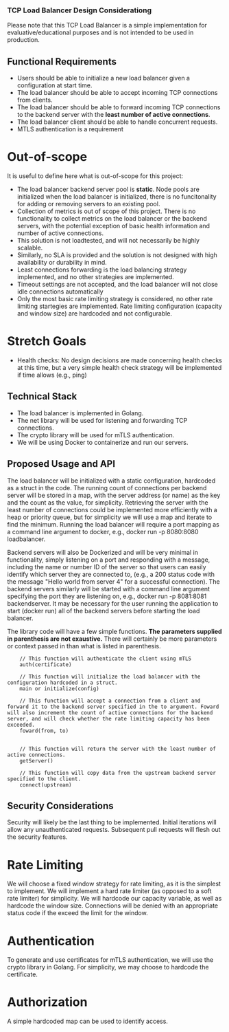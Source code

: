 ### TCP Load Balancer Design Considerationg

Please note that this TCP Load Balancer is a simple implementation for evaluative/educational purposes and is not intended to be used in production. 

## Functional Requirements

- Users should be able to initialize a new load balancer given a configuration at start time.
- The load balancer should be able to accept incoming TCP connections from clients.
- The load balancer should be able to forward incoming TCP connections to the backend server with the **least number of active connections**.
- The load balancer client should be able to handle concurrent requests.
- MTLS authentication is a requirement

# Out-of-scope

It is useful to define here what is out-of-scope for this project:

- The load balancer backend server pool is **static**. Node pools are initialized when the load balancer is initialized, there is no funcitonality for adding or removing servers to an existing pool.
- Collection of metrics is out of scope of this project. There is no functionality to collect metrics on the load balancer or the backend servers, with the potential exception of basic health information and number of active connections.
- This solution is not loadtested, and will not necessarily be highly scalable.
- Similarly, no SLA is provided and the solution is not designed with high availability or durability in mind.
- Least connections forwarding is the load balancing strategy implemented, and no other strategies are implemented.
- Timeout settings are not accepted, and the load balancer will not close idle connections automatically
- Only the most basic rate limiting strategy is considered, no other rate limiting startegies are implemented. Rate limiting configuration (capacity and window size) are hardcoded and not configurable. 

# Stretch Goals

- Health checks: No design decisions are made concerning health checks at this time, but a very simple health check strategy will be implemented if time allows (e.g., ping)

## Technical Stack

- The load balancer is implemented in Golang.
- The net library will be used for listening and forwarding TCP connections.
- The crypto library will be used for mTLS authentication.
- We will be using Docker to containerize and run our servers. 

## Proposed Usage and API

The load balancer will be initialized with a static configuration, hardcoded as a struct in the code.
The running count of connections per backend server will be stored in a map, with the server address (or name) as the key and the count as the value, for simplicity. Retrieving the server with the least number of connections could be implemented more efficiently with a heap or priority queue, but for simplicity we will use a map and iterate to find the minimum.
Running the load balancer will require a port mapping as a command line argument to docker, e.g., docker run -p 8080:8080 loadbalancer.

Backend servers will also be Dockerized and will be very minimal in functionality, simply listening on a port and responding with a message, including the name or number ID of the server so that users can easily identify which server they are connected to, (e.g., a 200 status code with the message "Hello world from server 4" for a successful connection). The backend servers similarly will be started with a command line argument specifying the port they are listening on, e.g., docker run -p 8081:8081 backendserver. It may be necessary for the user running the application to start (docker run) all of the backend servers before starting the load balancer.

The library code will have a few simple functions. **The parameters supplied in parenthesis are not exaustive.** There will certainly be more parameters or context passed in than what is listed in parenthesis.
```
    // This function will authenticate the client using mTLS
    auth(certificate)

    // This function will initialize the load balancer with the configuration hardcoded in a struct.
    main or initialize(config)

    // This function will accept a connection from a client and forward it to the backend server specified in the to argument. Foward will also increment the count of active connections for the backend server, and will check whether the rate limiting capacity has been exceeded.
    foward(from, to)


    // This function will return the server with the least number of active connections.
    getServer()

    // This function will copy data from the upstream backend server specified to the client.
    connect(upstream)
```

## Security Considerations

Security will likely be the last thing to be implemented. Initial iterations will allow any unauthenticated requests. Subsequent pull requests will flesh out the security features.

# Rate Limiting

We will choose a fixed window strategy for rate limiting, as it is the simplest to implement. We will implement a hard rate limiter (as opposed to a soft rate limiter) for simplicity. We will hardcode our capacity variable, as well as hardcode the window size. Connections will be denied with an appropriate status code if the exceed the limit for the window.

# Authentication

To generate and use certificates for mTLS authentication, we will use the crypto library in Golang. For simplicity, we may choose to hardcode the certificate. 

# Authorization

A simple hardcoded map can be used to identify access.

